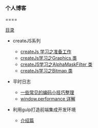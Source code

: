 ### 个人博客
====


[目录]( https://fredshare.github.com/blog/)

* createJS系列
    * [createJs 学习之准备工作](https://github.com/fredshare/blog/issues/1)
    * [createJs学习之Graphics 类](https://github.com/fredshare/blog/issues/2)
    * [createJS学习之AlphaMaskFilter 类](https://github.com/fredshare/blog/issues/3)
    * [createJs学习之Bitmap 类](https://github.com/fredshare/blog/issues/4)

* 平时日志
    * [一些常见的编码小技巧整理](https://github.com/fredshare/blog/issues/8)
    * [window.performance 详解](https://github.com/fredshare/blog/issues/5)

* 利用gulp打造前端集成开发环境
    * [介绍篇](https://github.com/fredshare/blog/issues/9)

